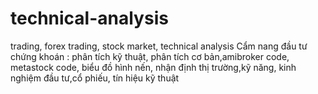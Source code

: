 # technical-analysis
trading,  forex trading,  stock market, technical analysis Cẩm nang đầu tư chứng khoán : phân tích kỹ thuật, phân tích cơ bản,amibroker code, metastock code, biểu đồ hình nến, nhận định thị trường,kỹ năng, kinh nghiệm đầu tư,cổ phiếu, tín hiệu kỹ thuật

